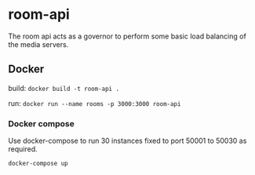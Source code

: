 # room-api
The room api acts as a governor to perform some basic load balancing of the media servers.

## Docker
build: `docker build -t room-api .`

run: `docker run --name rooms -p 3000:3000 room-api`

### Docker compose
Use docker-compose to run 30 instances fixed to port 50001 to 50030 as required.

`docker-compose up`